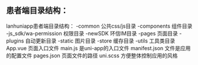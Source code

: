 ## 患者端目录结构：
lanhuniapp患者端目录结构：
-common	     		公共css/js目录
-components  		组件目录
-js_sdk/wa-permission  权限目录
-newSDK  			环信IM目录
-pages  				页面目录
-plugins  			自动更新目录
-static  				图片目录
-store  				缓存目录
-utils  				工具类目录
App.vue				页面入口文件
main.js				是uni-app的入口文件
manifest.json			文件是应用的配置文件
pages.json			页面文件的路径
uni.scss				方便整体控制应用的风格
